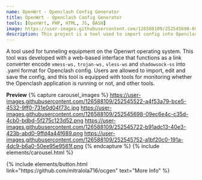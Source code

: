 ```yaml
---
name: OpenWrt - Openclash Config Generator
title: OpenWrt - Openclash Config Generator
tools: [OpenWrt, PHP, HTML, JS, BASH]
image: https://user-images.githubusercontent.com/126588109/252545698-09ec6e4c-c35d-4cb0-bdbd-5f275c123d52.png
description: This project is a tool used to import config into Openclash which is based on a web interface.
---
```



A tool used for tunneling equipment on the Openwrt operating system. This tool was developed with a web-based interface that functions as a link converter encode ``vmess-ws,`` ``trojan-ws,`` ``vless-ws`` and ``shadowsock-ss`` into .yaml format for Openclash config. Users are allowed to import, edit and save the config, and this tool is equipped with tools for monitoring whether the Openclash application is running or not, and other tools.


**Preview**
{% capture carousel_images %}
https://user-images.githubusercontent.com/126588109/252545522-a4f53a79-bce5-4532-9ff0-731e0d04f73c.jpg
https://user-images.githubusercontent.com/126588109/252545698-09ec6e4c-c35d-4cb0-bdbd-5f275c123d52.png
https://user-images.githubusercontent.com/126588109/252545722-b91adc13-40e3-423b-abd0-9ffd4a44f689.png
https://user-images.githubusercontent.com/126588109/252545752-a1bf20c0-191a-4dc9-b6a0-50ee95e9561f.png
{% endcapture %}
{% include elements/carousel.html %}

<p class="text-center">
{% include elements/button.html link="https://github.com/mitralola716/ocgen" text="More Info" %}
</p>
